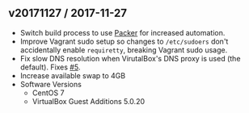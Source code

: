 ## v20171127 / 2017-11-27

* Switch build process to use [Packer](http://www.packer.io) for increased automation.
* Improve Vagrant sudo setup so changes to `/etc/sudoers` don't accidentally enable `requiretty`, breaking Vagrant sudo usage.
* Fix slow DNS resolution when VirutalBox's DNS proxy is used (the default). Fixes [#5](https://github.com/NREL/vagrant-boxes/issues/5).
* Increase available swap to 4GB
* Software Versions
  * CentOS 7
  * VirtualBox Guest Additions 5.0.20

